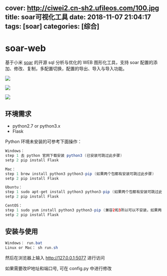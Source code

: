 cover: http://ciwei2.cn-sh2.ufileos.com/100.jpg
title: soar可视化工具
date: 2018-11-07 21:04:17
tags: [soar]
categories: [综合]
---
# soar-web
基于小米 [soar](https://github.com/XiaoMi/soar) 的开源 sql 分析与优化的 WEB 图形化工具，支持 soar 配置的添加、修改、复制，多配置切换，配置的导出、导入与导入功能。

<!--more-->

![](/images/example-1.png)

![](/images/example-2.png)

![](/images/example-3.png)

## 环境需求
* python2.7 or python3.x
* Flask

Python 环境未安装的可参考下面操作：
```java
Windows：
step 1 去 python 官网下载安装 python3 (已安装可跳过此步骤)
setp 2 pip install Flask

Mac：
step 1 brew install python3 python3-pip (如果两个包都有安装可跳过此步骤)
setp 2 pip install Flask

Ubuntu：
step 1 sudo apt-get install python3 python3-pip (如果两个包都有安装可跳过此步骤)
setp 2 pip install Flask

CentOS：
step 1 sudo yum install python3 python3-pip (兼容2和3所以可以不安装，如果两个包都有安装可跳过此步骤)
setp 2 pip install Flask
```


## 安装与使用
```java
Windows： run.bat
Linux or Mac： sh run.sh
```

然后在浏览器上输入 http://127.0.0.1:5077 进行访问

如果需要改IP地址和端口号, 可在 config.py 中进行修改
